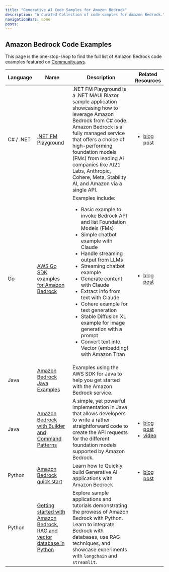 ```yaml
---
title: "Generative AI Code Samples for Amazon Bedrock"
description: "A Curated Collection of code samples for Amazon Bedrock."
navigationBars: none
posts:
---
```


## Amazon Bedrock Code Examples

This page is the one-stop-shop to find the full list of Amazon Bedrock code examples featured on [Community.aws](https://community.aws).

| Language | Name | Description | Related Resources |
| -------- | ---- | ----------- | ----------------- |
| C# / .NET | [.NET FM Playground](https://github.com/build-on-aws/dotnet-fm-playground) | .NET FM Playground is a .NET MAUI Blazor sample application showcasing how to leverage Amazon Bedrock from C# code. Amazon Bedrock is a fully managed service that offers a choice of high-performing foundation models (FMs) from leading AI companies like AI21 Labs, Anthropic, Cohere, Meta, Stability AI, and Amazon via a single API. | <ul><li>[blog post](/posts/future-proof-dotnet-app-with-amazon-bedrock)</li></ul> |
| Go        | [AWS Go SDK examples for Amazon Bedrock](https://github.com/build-on-aws/amazon-bedrock-go-sdk-examples) | Examples include: <ul><li>Basic example to invoke Bedrock API and list Foundation Models (FMs)</li><li>Simple chatbot example with Claude</li><li>Handle streaming output from LLMs</li><li>Streaming chatbot example</li><li>Generate content with Claude</li><li>Extract info from text with Claude</li><li>Cohere example for text generation</li><li>Stable Diffusion XL example for image generation with a prompt</li><li>Convert text into Vector (embedding) with Amazon Titan</li></ul> | <ul><li>[blog post](/concepts/amazon-bedrock-golang-getting-started)</li></ul> |
| Java | [Amazon Bedrock Java Examples](https://github.com/build-on-aws/amazon-bedrock-java-examples) |  Examples using the AWS SDK for Java to help you get started with the Amazon Bedrock service. | |
| Java | [Amazon Bedrock with Builder and Command Patterns](https://github.com/build-on-aws/amazon-bedrock-with-builder-and-command-patterns) | A simple, yet powerful implementation in Java that allows developers to write a rather straightforward code to create the API requests for the different foundation models supported by Amazon Bedrock. | <ul><li>[blog post](/posts/amazon-bedrock-developing-java-applications)</li><li>[video](https://www.youtube.com/watch?v=Vv2J8N0-eHc)</li></ul> |
| Python | [Amazon Bedrock quick start](https://github.com/build-on-aws/amazon-bedrock-quick-start) | Learn how to Quickly build Generative AI applications with Amazon Bedrock | <ul><li>[blog post](/posts/amazon-bedrock-quick-start)</li></ul> |
| Python | [Getting started with Amazon Bedrock, RAG and vector database in Python](https://github.com/build-on-aws/llm-rag-vectordb-python) | Explore sample applications and tutorials demonstrating the prowess of Amazon Bedrock with Python. Learn to integrate Bedrock with databases, use RAG techniques, and showcase experiments with `langchain` and `streamlit`. | |
